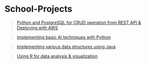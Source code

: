 # School-Projects

> [Python and PostgreSQL for CRUD operation from REST API & Deploying with AWS](https://github.com/JeongwonChoi54/School-Projects/tree/Codes/Python/IT2002_Website)

> [Implementing basic AI techniques with Python](https://github.com/JeongwonChoi54/School-Projects/tree/Codes/Python/CS3243%20(Intro%20to%20AI))

> [Implementing various data structures using Java](https://github.com/JeongwonChoi54/School-Projects/tree/Codes/Java)

> [Using R for data analysis & visualization](https://github.com/JeongwonChoi54/School-Projects/tree/Codes/R/DSA2101%20(Essential%20Data%20Analytics%20Tools%20Data%20Visualisation))
